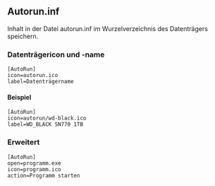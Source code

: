 ## Autorun.inf

Inhalt in der Datei autorun.inf im Wurzelverzeichnis des Datenträgers speichern.

### Datenträgericon und -name
  
    [AutoRun]
    icon=autorun.ico
    label=Datenträgername

#### Beispiel

    [AutoRun]
    icon=autorun/wd-black.ico
    label=WD_BLACK SN770 1TB

### Erweitert

    [AutoRun]
    open=programm.exe
    icon=programm.ico
    action=Programm starten
